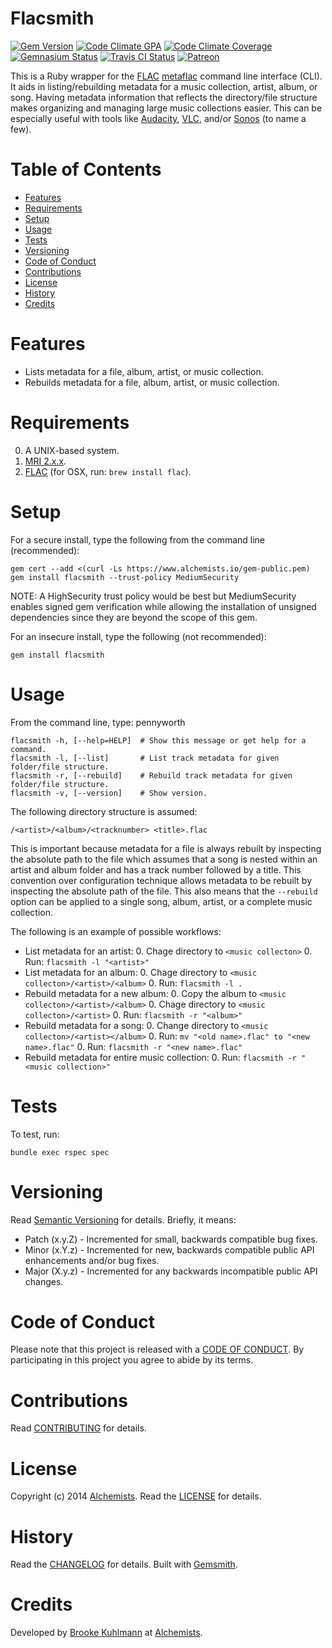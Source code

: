 # Flacsmith

[![Gem Version](https://badge.fury.io/rb/flacsmith.svg)](http://badge.fury.io/rb/flacsmith)
[![Code Climate GPA](https://codeclimate.com/github/bkuhlmann/flacsmith.svg)](https://codeclimate.com/github/bkuhlmann/flacsmith)
[![Code Climate Coverage](https://codeclimate.com/github/bkuhlmann/flacsmith/coverage.svg)](https://codeclimate.com/github/bkuhlmann/flacsmith)
[![Gemnasium Status](https://gemnasium.com/bkuhlmann/flacsmith.svg)](https://gemnasium.com/bkuhlmann/flacsmith)
[![Travis CI Status](https://secure.travis-ci.org/bkuhlmann/flacsmith.svg)](http://travis-ci.org/bkuhlmann/flacsmith)
[![Patreon](https://img.shields.io/badge/patreon-donate-brightgreen.svg)](https://www.patreon.com/bkuhlmann)

This is a Ruby wrapper for the [FLAC](https://xiph.org/flac)
[metaflac](https://xiph.org/flac/documentation_tools_metaflac.html) command line interface (CLI). It aids in
listing/rebuilding metadata for a music collection, artist, album, or song. Having metadata information that reflects
the directory/file structure makes organizing and managing large music collections easier. This can be especially useful
with tools like [Audacity](http://audacity.sourceforge.net), [VLC](https://www.videolan.org/vlc/index.html), and/or
[Sonos](http://www.sonos.com) (to name a few).

<!-- START doctoc generated TOC please keep comment here to allow auto update -->
<!-- DON'T EDIT THIS SECTION, INSTEAD RE-RUN doctoc TO UPDATE -->
# Table of Contents

- [Features](#features)
- [Requirements](#requirements)
- [Setup](#setup)
- [Usage](#usage)
- [Tests](#tests)
- [Versioning](#versioning)
- [Code of Conduct](#code-of-conduct)
- [Contributions](#contributions)
- [License](#license)
- [History](#history)
- [Credits](#credits)

<!-- END doctoc generated TOC please keep comment here to allow auto update -->

# Features

- Lists metadata for a file, album, artist, or music collection.
- Rebuilds metadata for a file, album, artist, or music collection.

# Requirements

0. A UNIX-based system.
0. [MRI 2.x.x](http://www.ruby-lang.org).
0. [FLAC](https://xiph.org/flac) (for OSX, run: `brew install flac`).

# Setup

For a secure install, type the following from the command line (recommended):

    gem cert --add <(curl -Ls https://www.alchemists.io/gem-public.pem)
    gem install flacsmith --trust-policy MediumSecurity

NOTE: A HighSecurity trust policy would be best but MediumSecurity enables signed gem verification while
allowing the installation of unsigned dependencies since they are beyond the scope of this gem.

For an insecure install, type the following (not recommended):

    gem install flacsmith

# Usage

From the command line, type: pennyworth

    flacsmith -h, [--help=HELP]  # Show this message or get help for a command.
    flacsmith -l, [--list]       # List track metadata for given folder/file structure.
    flacsmith -r, [--rebuild]    # Rebuild track metadata for given folder/file structure.
    flacsmith -v, [--version]    # Show version.

The following directory structure is assumed:

    /<artist>/<album>/<tracknumber> <title>.flac

This is important because metadata for a file is always rebuilt by inspecting the absolute path to the file which
assumes that a song is nested within an artist and album folder and has a track number followed by a title. This
convention over configuration technique allows metadata to be rebuilt by inspecting the absolute path of the file. This
also means that the `--rebuild` option can be applied to a single song, album, artist, or a complete music collection.

The following is an example of possible workflows:

- List metadata for an artist:
    0. Chage directory to `<music collecton>`
    0. Run: `flacsmith -l "<artist>"`
- List metadata for an album:
    0. Chage directory to `<music collecton>/<artist>/<album>`
    0. Run: `flacsmith -l .`
- Rebuild metadata for a new album:
    0. Copy the album to `<music collecton>/<artist>/<album>`
    0. Chage directory to `<music collecton>/<artist>`
    0. Run: `flacsmith -r "<album>"`
- Rebuild metadata for a song:
    0. Change directory to `<music collecton>/<artist></album>`
    0. Run: `mv "<old name>.flac" to "<new name>.flac"`
    0. Run: `flacsmith -r "<new name>.flac"`
- Rebuild metadata for entire music collection:
    0. Run: `flacsmith -r "<music collection>"`

# Tests

To test, run:

    bundle exec rspec spec

# Versioning

Read [Semantic Versioning](http://semver.org) for details. Briefly, it means:

- Patch (x.y.Z) - Incremented for small, backwards compatible bug fixes.
- Minor (x.Y.z) - Incremented for new, backwards compatible public API enhancements and/or bug fixes.
- Major (X.y.z) - Incremented for any backwards incompatible public API changes.

# Code of Conduct

Please note that this project is released with a [CODE OF CONDUCT](CODE_OF_CONDUCT.md). By participating in this project
you agree to abide by its terms.

# Contributions

Read [CONTRIBUTING](CONTRIBUTING.md) for details.

# License

Copyright (c) 2014 [Alchemists](https://www.alchemists.io).
Read the [LICENSE](LICENSE.md) for details.

# History

Read the [CHANGELOG](CHANGELOG.md) for details.
Built with [Gemsmith](https://github.com/bkuhlmann/gemsmith).

# Credits

Developed by [Brooke Kuhlmann](https://www.alchemists.io) at [Alchemists](https://www.alchemists.io).
